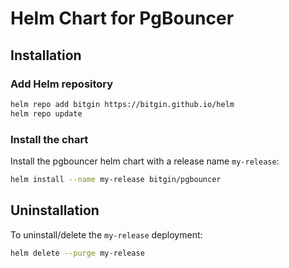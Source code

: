 # Helm Chart for PgBouncer

## Installation

### Add Helm repository

```bash
helm repo add bitgin https://bitgin.github.io/helm
helm repo update
```

### Install the chart

Install the pgbouncer helm chart with a release name `my-release`:

```bash
helm install --name my-release bitgin/pgbouncer
```

## Uninstallation

To uninstall/delete the `my-release` deployment:

```bash
helm delete --purge my-release
```

